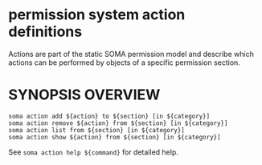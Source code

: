 # permission system action definitions

Actions are part of the static SOMA permission model and describe which
actions can be performed by objects of a specific permission section.

# SYNOPSIS OVERVIEW

```
soma action add ${action} to ${section} [in ${category}]
soma action remove ${action} from ${section} [in ${category}]
soma action list from ${section} [in ${category}]
soma action show ${action} from ${section} [in ${category}]
```

See `soma action help ${command}` for detailed help.
